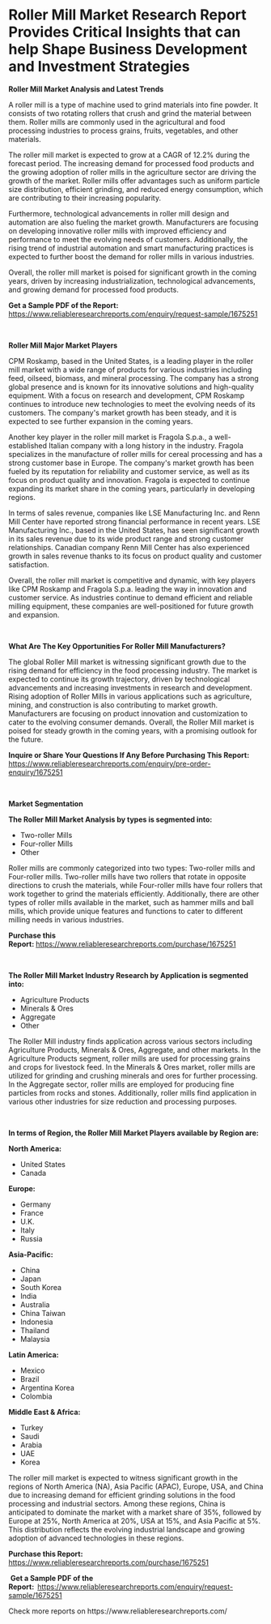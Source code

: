 <p><h1>Roller Mill Market Research Report Provides Critical Insights that can help Shape Business Development and Investment Strategies</h1></p><p><strong>Roller Mill Market Analysis and Latest Trends</strong></p>
<p><p>A roller mill is a type of machine used to grind materials into fine powder. It consists of two rotating rollers that crush and grind the material between them. Roller mills are commonly used in the agricultural and food processing industries to process grains, fruits, vegetables, and other materials.</p><p>The roller mill market is expected to grow at a CAGR of 12.2% during the forecast period. The increasing demand for processed food products and the growing adoption of roller mills in the agriculture sector are driving the growth of the market. Roller mills offer advantages such as uniform particle size distribution, efficient grinding, and reduced energy consumption, which are contributing to their increasing popularity.</p><p>Furthermore, technological advancements in roller mill design and automation are also fueling the market growth. Manufacturers are focusing on developing innovative roller mills with improved efficiency and performance to meet the evolving needs of customers. Additionally, the rising trend of industrial automation and smart manufacturing practices is expected to further boost the demand for roller mills in various industries.</p><p>Overall, the roller mill market is poised for significant growth in the coming years, driven by increasing industrialization, technological advancements, and growing demand for processed food products.</p></p>
<p><strong>Get a Sample PDF of the Report:&nbsp;</strong> <a href="https://www.reliableresearchreports.com/enquiry/request-sample/1675251">https://www.reliableresearchreports.com/enquiry/request-sample/1675251</a></p>
<p>&nbsp;</p>
<p><strong>Roller Mill Major Market Players</strong></p>
<p><p>CPM Roskamp, based in the United States, is a leading player in the roller mill market with a wide range of products for various industries including feed, oilseed, biomass, and mineral processing. The company has a strong global presence and is known for its innovative solutions and high-quality equipment. With a focus on research and development, CPM Roskamp continues to introduce new technologies to meet the evolving needs of its customers. The company's market growth has been steady, and it is expected to see further expansion in the coming years.</p><p>Another key player in the roller mill market is Fragola S.p.a., a well-established Italian company with a long history in the industry. Fragola specializes in the manufacture of roller mills for cereal processing and has a strong customer base in Europe. The company's market growth has been fueled by its reputation for reliability and customer service, as well as its focus on product quality and innovation. Fragola is expected to continue expanding its market share in the coming years, particularly in developing regions.</p><p>In terms of sales revenue, companies like LSE Manufacturing Inc. and Renn Mill Center have reported strong financial performance in recent years. LSE Manufacturing Inc., based in the United States, has seen significant growth in its sales revenue due to its wide product range and strong customer relationships. Canadian company Renn Mill Center has also experienced growth in sales revenue thanks to its focus on product quality and customer satisfaction.</p><p>Overall, the roller mill market is competitive and dynamic, with key players like CPM Roskamp and Fragola S.p.a. leading the way in innovation and customer service. As industries continue to demand efficient and reliable milling equipment, these companies are well-positioned for future growth and expansion.</p></p>
<p>&nbsp;</p>
<p><strong>What Are The Key Opportunities For Roller Mill Manufacturers?</strong></p>
<p><p>The global Roller Mill market is witnessing significant growth due to the rising demand for efficiency in the food processing industry. The market is expected to continue its growth trajectory, driven by technological advancements and increasing investments in research and development. Rising adoption of Roller Mills in various applications such as agriculture, mining, and construction is also contributing to market growth. Manufacturers are focusing on product innovation and customization to cater to the evolving consumer demands. Overall, the Roller Mill market is poised for steady growth in the coming years, with a promising outlook for the future.</p></p>
<p><strong>Inquire or Share Your Questions If Any Before Purchasing This Report:</strong> <a href="https://www.reliableresearchreports.com/enquiry/pre-order-enquiry/1675251">https://www.reliableresearchreports.com/enquiry/pre-order-enquiry/1675251</a></p>
<p>&nbsp;</p>
<p><strong>Market Segmentation</strong></p>
<p><strong>The Roller Mill Market Analysis by types is segmented into:</strong></p>
<p><ul><li>Two-roller Mills</li><li>Four-roller Mills</li><li>Other</li></ul></p>
<p><p>Roller mills are commonly categorized into two types: Two-roller mills and Four-roller mills. Two-roller mills have two rollers that rotate in opposite directions to crush the materials, while Four-roller mills have four rollers that work together to grind the materials efficiently. Additionally, there are other types of roller mills available in the market, such as hammer mills and ball mills, which provide unique features and functions to cater to different milling needs in various industries.</p></p>
<p><strong>Purchase this Report:&nbsp;</strong><a href="https://www.reliableresearchreports.com/purchase/1675251">https://www.reliableresearchreports.com/purchase/1675251</a></p>
<p>&nbsp;</p>
<p><strong>The Roller Mill Market Industry Research by Application is segmented into:</strong></p>
<p><ul><li>Agriculture Products</li><li>Minerals & Ores</li><li>Aggregate</li><li>Other</li></ul></p>
<p><p>The Roller Mill industry finds application across various sectors including Agriculture Products, Minerals & Ores, Aggregate, and other markets. In the Agriculture Products segment, roller mills are used for processing grains and crops for livestock feed. In the Minerals & Ores market, roller mills are utilized for grinding and crushing minerals and ores for further processing. In the Aggregate sector, roller mills are employed for producing fine particles from rocks and stones. Additionally, roller mills find application in various other industries for size reduction and processing purposes.</p></p>
<p>&nbsp;</p>
<p><strong>In terms of Region, the Roller Mill Market Players available by Region are:</strong></p>
<p>
    <p> <strong> North America: </strong>
        <ul>
            <li>United States</li>
            <li>Canada</li>
        </ul>
        </p> 
    <p> <strong> Europe: </strong>
        <ul>
            <li>Germany</li>
            <li>France</li>
            <li>U.K.</li>
            <li>Italy</li>
            <li>Russia</li>
        </ul>
        </p> 
    <p> <strong> Asia-Pacific: </strong>
        <ul>
            <li>China</li>
            <li>Japan</li>
            <li>South Korea</li>
            <li>India</li>
            <li>Australia</li>
            <li>China Taiwan</li>
            <li>Indonesia</li>
            <li>Thailand</li>
            <li>Malaysia</li>
        </ul>
        </p> 
    <p> <strong> Latin America: </strong>
        <ul>
            <li>Mexico</li>
            <li>Brazil</li>
            <li>Argentina Korea</li>
            <li>Colombia</li>
        </ul>
        </p> 
    <p> <strong> Middle East & Africa: </strong>
        <ul>
            <li>Turkey</li>
            <li>Saudi</li>
            <li>Arabia</li>
            <li>UAE</li>
            <li>Korea</li>
        </ul>
    </p>
    </p>
<p><p>The roller mill market is expected to witness significant growth in the regions of North America (NA), Asia Pacific (APAC), Europe, USA, and China due to increasing demand for efficient grinding solutions in the food processing and industrial sectors. Among these regions, China is anticipated to dominate the market with a market share of 35%, followed by Europe at 25%, North America at 20%, USA at 15%, and Asia Pacific at 5%. This distribution reflects the evolving industrial landscape and growing adoption of advanced technologies in these regions.</p></p>
<p><strong>Purchase this Report: </strong><a href="https://www.reliableresearchreports.com/purchase/1675251">https://www.reliableresearchreports.com/purchase/1675251</a></p>
<p>&nbsp;<strong>Get a Sample PDF of the Report:&nbsp;&nbsp;</strong><a href="https://www.reliableresearchreports.com/enquiry/request-sample/1675251">https://www.reliableresearchreports.com/enquiry/request-sample/1675251</a></p>
<p><strong></strong></p>
<p>Check more reports on https://www.reliableresearchreports.com/</p>